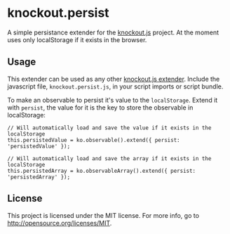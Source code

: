 # knockout.persist

A simple persistance extender for the [knockout.js](https://github.com/SteveSanderson/knockout) project. At the moment uses only localStorage if it exists in the browser.

## Usage

This extender can be used as any other [knockout.js extender](http://knockoutjs.com/documentation/extenders.html). Include the javascript file, `knockout.persist.js`, in your script imports or script bundle.

To make an observable to persist it's value to the `localStorage`. Extend it with `persist`, the value for it is the key to store the observable in localStorage:

    // Will automatically load and save the value if it exists in the localStorage
    this.persistedValue = ko.observable().extend({ persist: 'persistedValue' });

    // Will automatically load and save the array if it exists in the localStorage
    this.persistedArray = ko.observableArray().extend({ persist: 'persistedArray' });

## License

This project is licensed under the MIT license. For more info, go to http://opensource.org/licenses/MIT.

